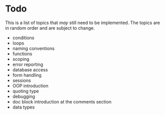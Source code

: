 Todo
====

This is a list of topics that *may* still need to be implemented. The topics are in random order and are subject to change.

- conditions
- loops
- naming conventions
- functions
- scoping
- error reporting
- database access
- form handling
- sessions
- OOP introduction
- quoting type
- debugging
- doc block introduction at the comments section
- data types